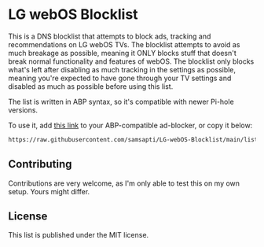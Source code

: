 # LG webOS Blocklist

This is a DNS blocklist that attempts to block ads, tracking and
recommendations on LG webOS TVs. The blocklist attempts to avoid as much
breakage as possible, meaning it ONLY blocks stuff that doesn't break normal
functionality and features of webOS. The blocklist only blocks what's left
after disabling as much tracking in the settings as possible, meaning you're
expected to have gone through your TV settings and disabled as much as possible
before using this list.

The list is written in ABP syntax, so it's compatible with newer Pi-hole
versions.

To use it, add
[this link](https://raw.githubusercontent.com/samsapti/LG-webOS-Blocklist/main/list.txt)
to your ABP-compatible ad-blocker, or copy it below:

```txt
https://raw.githubusercontent.com/samsapti/LG-webOS-Blocklist/main/list.txt
```

## Contributing

Contributions are very welcome, as I'm only able to test this on my own setup.
Yours might differ.

## License

This list is published under the MIT license.
